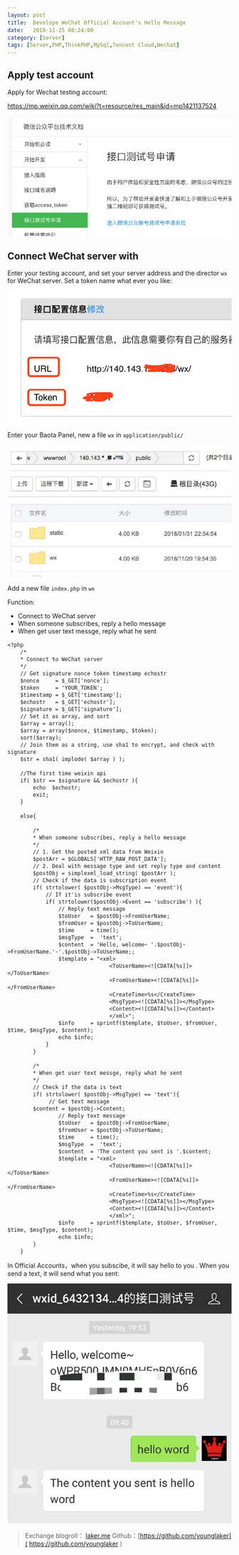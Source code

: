 ```yaml
---
layout: post
title:  Develope WeChat Official Account's Hello Message
date:   2018-11-25 08:24:00
category: [Server]
tags: [Server,PHP,ThinkPHP,MySql,Tencent Cloud,Wechat]
---
```


<!-- ![Develope WeChat Official Account's Hello Message](http://wx2.sinaimg.cn/large/6d184cefly1fxnkwi98vuj20p0046dg6.jpg) -->



## Apply test account

Apply for Wechat testing account:

<!--more-->


https://mp.weixin.qq.com/wiki?t=resource/res_main&id=mp1421137524

![Application][1]

## Connect WeChat server with

Enter your testing account, and set your server address and the director `wx` for WeChat server. Set a token name what ever you like:

![token name][2]

Enter your Baota Panel, new a file `wx` in `application/public/`

![Baota Panel][3]

Add a new file  `index.php` in `wx`

Function:

- Connect to WeChat server
- When someone subscribes, reply a hello message
- When get user text messge, reply what he sent

```
<?php
    /*
    * Connect to WeChat server
    */
    // Get signature nonce token timestamp echostr
    $nonce     = $_GET['nonce'];
    $token     = 'YOUR_TOKEN';
    $timestamp = $_GET['timestamp'];
    $echostr   = $_GET['echostr'];
    $signature = $_GET['signature'];
    // Set it as array, and sort
    $array = array();
    $array = array($nonce, $timestamp, $token);
    sort($array);
    // Join them as a string, use sha1 to encrypt, and check with signature
    $str = sha1( implode( $array ) );

    //The first time weixin api
    if( $str == $signature && $echostr ){
        echo  $echostr;
        exit;
    }

    else{

        /*
        * When someone subscribes, reply a hello message
        */
        // 1. Get the posted xml data from Weixin
        $postArr = $GLOBALS['HTTP_RAW_POST_DATA'];
        // 2. Deal with message type and set reply type and content
        $postObj = simplexml_load_string( $postArr );
        // Check if the data is subscription event
        if( strtolower( $postObj->MsgType) == 'event'){
            // If it'is subscribe event
            if( strtolower($postObj->Event == 'subscribe') ){
                // Reply text message
                $toUser   = $postObj->FromUserName;
                $fromUser = $postObj->ToUserName;
                $time     = time();
                $msgType  =  'text';
                $content  = 'Hello, welcome~ '.$postObj->FromUserName.'-'.$postObj->ToUserName;;
                $template = "<xml>
                                <ToUserName><![CDATA[%s]]></ToUserName>
                                <FromUserName><![CDATA[%s]]></FromUserName>
                                <CreateTime>%s</CreateTime>
                                <MsgType><![CDATA[%s]]></MsgType>
                                <Content><![CDATA[%s]]></Content>
                                </xml>";
                $info     = sprintf($template, $toUser, $fromUser, $time, $msgType, $content);
                echo $info;
            }
        }

        /*
        * When get user text messge, reply what he sent
        */
        // Check if the data is text
        if( strtolower( $postObj->MsgType) == 'text'){
             // Get text message
        $content = $postObj->Content;
                // Reply text message
                $toUser   = $postObj->FromUserName;
                $fromUser = $postObj->ToUserName;
                $time     = time();
                $msgType  =  'text';
                $content  = 'The content you sent is '.$content;
                $template = "<xml>
                                <ToUserName><![CDATA[%s]]></ToUserName>
                                <FromUserName><![CDATA[%s]]></FromUserName>
                                <CreateTime>%s</CreateTime>
                                <MsgType><![CDATA[%s]]></MsgType>
                                <Content><![CDATA[%s]]></Content>
                                </xml>";
                $info     = sprintf($template, $toUser, $fromUser, $time, $msgType, $content);
                echo $info;
        }
    }
```

In  Official Accounts，when you subscibe, it will say hello to you . When you send a text, it will send what you sent:

![Done][4]

> Exchange blogroll： [laker.me]( http://laker.me/blog )
> Github：[https://github.com/younglaker]( https://github.com/younglaker )


  [1]: https://raw.githubusercontent.com/aomine-sama/px/master/2018/18112501.jpg
  [2]: https://raw.githubusercontent.com/aomine-sama/px/master/2018/18112502.jpg
  [3]: https://raw.githubusercontent.com/aomine-sama/px/master/2018/18112503.jpg
  [4]: https://raw.githubusercontent.com/aomine-sama/px/master/2018/18112504.jpg